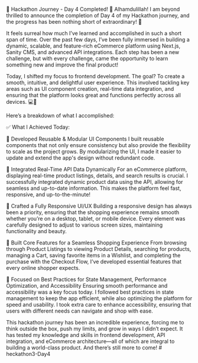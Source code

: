 🚀 Hackathon Journey - Day 4 Completed! 🎯
Alhamdulillah! I am beyond thrilled to announce the completion of Day 4 of my Hackathon journey, and the progress has been nothing short of extraordinary! 🌟

It feels surreal how much I’ve learned and accomplished in such a short span of time. Over the past few days, I’ve been fully immersed in building a dynamic, scalable, and feature-rich eCommerce platform using Next.js, Sanity CMS, and advanced API integrations. Each step has been a new challenge, but with every challenge, came the opportunity to learn something new and improve the final product!

Today, I shifted my focus to frontend development. The goal? To create a smooth, intuitive, and delightful user experience. This involved tackling key areas such as UI component creation, real-time data integration, and ensuring that the platform looks great and functions perfectly across all devices. 💻📱

Here’s a breakdown of what I accomplished:

✅ What I Achieved Today:

🔹 Developed Reusable & Modular UI Components
I built reusable components that not only ensure consistency but also provide the flexibility to scale as the project grows. By modularizing the UI, I made it easier to update and extend the app's design without redundant code.

🔹 Integrated Real-Time API Data Dynamically
For an eCommerce platform, displaying real-time product listings, details, and search results is crucial. I successfully integrated dynamic product data using the API, allowing for seamless and up-to-date information. This makes the platform feel fast, responsive, and up-to-the-minute!

🔹 Crafted a Fully Responsive UI/UX
Building a responsive design has always been a priority, ensuring that the shopping experience remains smooth whether you’re on a desktop, tablet, or mobile device. Every element was carefully designed to adjust to various screen sizes, maintaining functionality and beauty.

🔹 Built Core Features for a Seamless Shopping Experience
From browsing through Product Listings to viewing Product Details, searching for products, managing a Cart, saving favorite items in a Wishlist, and completing the purchase with the Checkout Flow, I’ve developed essential features that every online shopper expects.

🔹 Focused on Best Practices for State Management, Performance Optimization, and Accessibility
Ensuring smooth performance and accessibility was a key focus today. I followed best practices in state management to keep the app efficient, while also optimizing the platform for speed and usability. I took extra care to enhance accessibility, ensuring that users with different needs can navigate and shop with ease.

This hackathon journey has been an incredible experience, forcing me to think outside the box, push my limits, and grow in ways I didn’t expect. It has tested my knowledge and skills in frontend development, API integration, and eCommerce architecture—all of which are integral to building a world-class product. And there’s still more to come!
#   h e c k a t h o n 3 - D a y 4  
 
